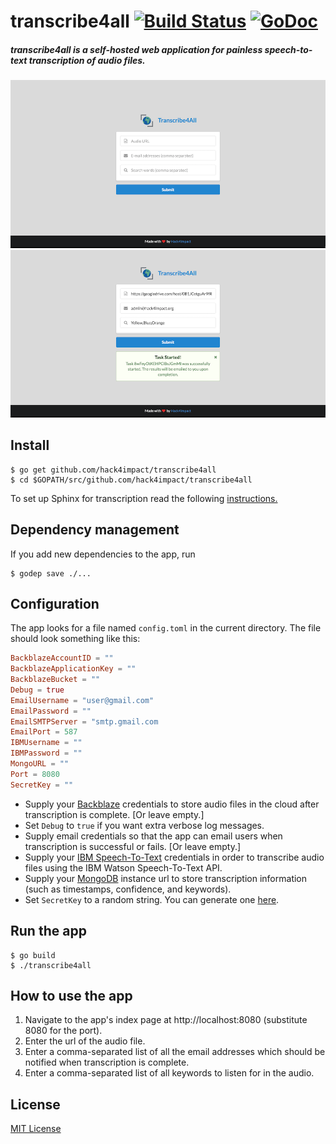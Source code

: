 # transcribe4all [![Build Status](https://travis-ci.org/hack4impact/transcribe4all.svg?branch=master)](https://travis-ci.org/hack4impact/transcribe4all) [![GoDoc](https://godoc.org/github.com/hack4impact/transcribe4all?status.svg)](https://godoc.org/github.com/hack4impact/transcribe4all)

##### transcribe4all is a self-hosted web application for painless speech-to-text transcription of audio files.

![example1](examples/one.png)
![example1](examples/two.png)

## Install

```
$ go get github.com/hack4impact/transcribe4all
$ cd $GOPATH/src/github.com/hack4impact/transcribe4all
```
To set up Sphinx for transcription read the following [instructions.](Sphinx/README.md)

## Dependency management

If you add new dependencies to the app, run

```
$ godep save ./...
```

## Configuration

The app looks for a file named `config.toml` in the current directory. The file should look something like this:

```toml
BackblazeAccountID = ""
BackblazeApplicationKey = ""
BackblazeBucket = ""
Debug = true
EmailUsername = "user@gmail.com"
EmailPassword = ""
EmailSMTPServer = "smtp.gmail.com
EmailPort = 587
IBMUsername = ""
IBMPassword = ""
MongoURL = ""
Port = 8080
SecretKey = ""
```

* Supply your [Backblaze](https://www.backblaze.com/b2/cloud-storage.html) credentials to store audio files in the cloud after transcription is complete. [Or leave empty.]
* Set `Debug` to `true` if you want extra verbose log messages.
* Supply email credentials so that the app can email users when transcription is successful or fails. [Or leave empty.]
* Supply your [IBM Speech-To-Text](http://www.ibm.com/watson/developercloud/speech-to-text.html) credentials in order to transcribe audio files using the IBM Watson Speech-To-Text API.
* Supply your [MongoDB](https://www.mongodb.com/) instance url to store transcription information (such as timestamps, confidence, and keywords).
* Set `SecretKey` to a random string. You can generate one [here](http://randomkeygen.com/).

## Run the app

```
$ go build
$ ./transcribe4all
```

## How to use the app

1. Navigate to the app's index page at http://localhost:8080 (substitute 8080 for the port).
2. Enter the url of the audio file.
3. Enter a comma-separated list of all the email addresses which should be notified when transcription is complete.
4. Enter a comma-separated list of all keywords to listen for in the audio.

## License
[MIT License](LICENSE.md)
